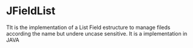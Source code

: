 # JFieldList
TIt is the implementation of a List Field estructure to manage fileds according the name but undere uncase sensitive. It is  a implementation in JAVA
